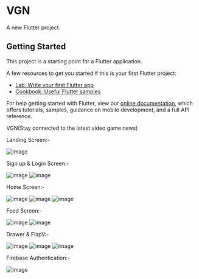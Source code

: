 # VGN

A new Flutter project.

## Getting Started

This project is a starting point for a Flutter application.

A few resources to get you started if this is your first Flutter project:

- [Lab: Write your first Flutter app](https://flutter.dev/docs/get-started/codelab)
- [Cookbook: Useful Flutter samples](https://flutter.dev/docs/cookbook)

For help getting started with Flutter, view our
[online documentation](https://flutter.dev/docs), which offers tutorials,
samples, guidance on mobile development, and a full API reference.

VGN(Stay connected to the latest video game news)

Landing Screen:-

![image](https://user-images.githubusercontent.com/72686609/150095190-523a0f33-2525-4380-8949-78022444c0ce.png)

Sign up & Login Screen:-

![image](https://user-images.githubusercontent.com/72686609/150095425-a336d8a2-ad8c-4402-a38b-36484becc840.png)
  ![image](https://user-images.githubusercontent.com/72686609/150094791-9aa02b0a-ab5c-44e8-9621-2638e861ba45.png)

Home Screen:-

![image](https://user-images.githubusercontent.com/72686609/150094335-a8b9748f-f8f4-4044-b4c7-8c1064ce6360.png)
  ![image](https://user-images.githubusercontent.com/72686609/150094539-e88b0f9c-e1f4-4c02-a17a-a63493db55bc.png)
    ![image](https://user-images.githubusercontent.com/72686609/150097853-ea55175a-4d4d-4d70-993e-13e4a0a52649.png)

Feed Screen:-

![image](https://user-images.githubusercontent.com/72686609/150096061-9becfbd4-ad46-4158-b2e9-932ef170e215.png)
  ![image](https://user-images.githubusercontent.com/72686609/150096663-c2f4616f-aa76-4cdd-8169-30775abfe414.png)

Drawer & FlapV:-

![image](https://user-images.githubusercontent.com/72686609/150096590-d51ff598-2792-407a-b87d-572b4ac6f850.png)
  ![image](https://user-images.githubusercontent.com/72686609/150097085-1360ffb3-7626-411f-85de-dc15a19a7d7f.png)
    ![image](https://user-images.githubusercontent.com/72686609/150097548-f1bd8d74-4128-4b42-ad63-5959680e6838.png)

Firebase Authentication:-

![image](https://user-images.githubusercontent.com/72686609/150098113-ac01dd0e-3dc0-4053-a7cd-1f8b6a57ba2b.png)










